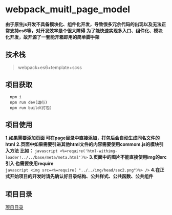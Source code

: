 # webpack_muitl_page_model
  **由于原生js开发不具备模块化、组件化开发，导致很多冗余代码的出现以及无法正常支持es6等，对开发效率是个很大障碍**
  **为了能快速实现多入口、组件化、模块化开发，故开源了一套能开箱即用的简单脚手架**
  
## 技术栈
> webpack+es6+template+scss

## 项目获取
```
  npm i
  npm run dev(运行)
  npm run build(打包)
```
## 项目使用
  **1.如果需要添加页面 可在page目录中直接添加，打包后会自动生成同名文件的html**
  **2.页面中如果需要引进其他html文件的内容需要使用commom.js的模块引入方法** 
  **比如：**
  ```javascript <%=require('html-withimg-loader!../../base/meta/meta.html')%>```
  **3.页面中的图片不能直接使用img的src引入 也需要使用require**  
  ```javascript <img src=<%=require( "../../img/head/sec2.png")%> />```
  **4.在正式开始项目的开发时请先确认好目录结构、公共样式、公共函数、公共组件**
  
## 项目目录
[项目目录](https://github.com/woshiitdaniu/webpack_muitl_page_model)
